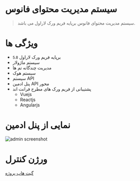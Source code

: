 # سیستم مدیریت محتوای فانوس
> سیستم مدیریت محتوای فانوس برپایه فریم ورک لاراول می باشد.


# ویژگی ها
- برپایه فریم ورک لاراول <small>5.8</small>
- سیستم ماژولار
- مدیریت چندگانه تم ها
- سیستم هوک
- سیستم API
- پنل ادمین API محور
- پشتیبانی از فریم ورک های مطرح فرانت اند
  - Vuejs
  - Reactjs
  - Angularjs


# نمایی از پنل ادمین
![admin screenshot](https://camo.githubusercontent.com/e6b23a66a420e6d1888ac1ca2ba344a7c7432cff/68747470733a2f2f63646e2e6c6172617675652e6465762f73637265656e73686f742e706e67)


# ورژن کنترل
[گیت هاب پروژه](https://github.com/hidden-shadow/fanoos)